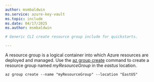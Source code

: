 ```yaml
---
author: msmbaldwin
ms.service: azure-key-vault
ms.topic: include
ms.date: 04/17/2025
ms.author: msmbaldwin

# Generic CLI create resource group include for quickstarts.

---
```


A resource group is a logical container into which Azure resources are deployed and managed. Use the [az group create](/cli/azure/group#az-group-create) command to create a resource group named *myResourceGroup* in the *eastus* location.

```azurecli
az group create --name "myResourceGroup" --location "EastUS"
```
